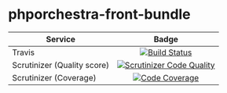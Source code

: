phporchestra-front-bundle
=========================

| Service       | Badge         |
| ------------- |:-------------:|
| Travis | [![Build Status](https://magnum.travis-ci.com/itkg/phporchestra-front-bundle.svg?token=zUmkkzeKcfEj4VpHHRaZ&branch=master)](https://magnum.travis-ci.com/itkg/phporchestra-front-bundle) |
| Scrutinizer (Quality score) | [![Scrutinizer Code Quality](https://scrutinizer-ci.com/g/itkg/phporchestra-front-bundle/badges/quality-score.png?b=master&s=b7085c0da3f7ac14d187740e23815a8ffcb17442)](https://scrutinizer-ci.com/g/itkg/phporchestra-front-bundle/?branch=master) |
| Scrutinizer (Coverage) | [![Code Coverage](https://scrutinizer-ci.com/g/itkg/phporchestra-front-bundle/badges/coverage.png?b=master&s=853d5f906923356a1556638988612328f07bfece)](https://scrutinizer-ci.com/g/itkg/phporchestra-front-bundle/?branch=master) |
